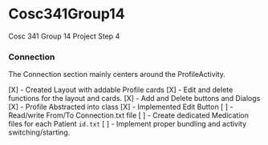 # Cosc341Group14
Cosc 341 Group 14 Project Step 4


### Connection
The Connection section mainly centers around the ProfileActivity.

[X] - Created Layout with addable Profile cards
[X] - Edit and delete functions for the layout and cards.
[X] - Add and Delete buttons and Dialogs
[X] - Profile Abstracted into class
[X] - Implemented Edit Button
[ ] - Read/write From/To Connection.txt file
[ ] - Create dedicated Medication files for each Patient `id.txt`
[ ] - Implement proper bundling and activity switching/starting.

